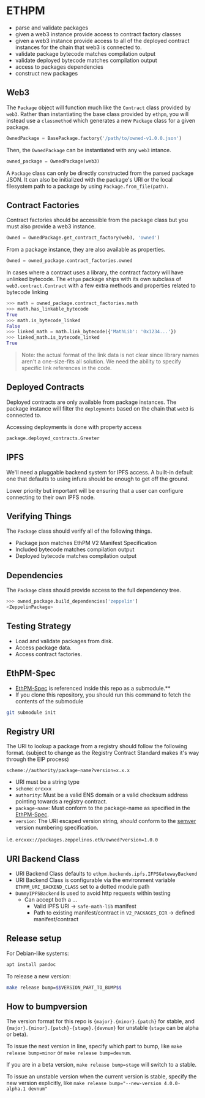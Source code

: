 # ETHPM

* parse and validate packages
* given a web3 instance provide access to contract factory classes
* given a web3 instance provide access to all of the deployed contract instances for the chain that web3 is connected to.
* validate package bytecode matches compilation output
* validate deployed bytecode matches compilation output
* access to packages dependencies
* construct new packages 


## Web3

The `Package` object will function much like the `Contract` class provided by `web3`.  Rather than instantiating the base class provided by `ethpm`, you will instead use a `classmethod` which generates a new `Package` class for a given package.

```python
OwnedPackage = BasePackage.factory('/path/to/owned-v1.0.0.json')
```

Then, the `OwnedPackage` can be instantiated with any `web3` intance.

```python
owned_package = OwnedPackage(web3)
```

A `Package` class can only be directly constructed from the parsed package JSON. It can also be initialized with the package's URI or the local filesystem path to a package by using `Package.from_file(path)`.


## Contract Factories

Contract factories should be accessible from the package class but you must
also provide a web3 instance.

```python
Owned = OwnedPackage.get_contract_factory(web3, 'owned')
```

From a package instance, they are also available as properties.

```python
Owned = owned_package.contract_factories.owned
```

In cases where a contract uses a library, the contract factory will have
unlinked bytecode.  The `ethpm` package ships with its own subclass of
`web3.contract.Contract` with a few extra methods and properties related to
bytecode linking


```python
>>> math = owned_package.contract_factories.math
>>> math.has_linkable_bytecode
True
>>> math.is_bytecode_linked
False
>>> linked_math = math.link_bytecode({'MathLib': '0x1234...'})
>>> linked_math.is_bytecode_linked
True
```

> Note: the actual format of the link data is not clear since library names
> aren't a one-size-fits all solution.  We need the ability to specify specific
> link references in the code.


## Deployed Contracts

Deployed contracts are only available from package instances.  The package
instance will filter the `deployments` based on the chain that `web3` is
connected to.

Accessing deployments is done with property access

```python
package.deployed_contracts.Greeter
```


## IPFS

We'll need a pluggable backend system for IPFS access.  A built-in default one
that defaults to using infura should be enough to get off the ground.

Lower priority but important will be ensuring that a user can configure
connecting to their own IPFS node.


## Verifying Things

The `Package` class should verify all of the following things.

* Package json matches EthPM V2 Manifest Specification
* Included bytecode matches compilation output
* Deployed bytecode matches compilation output

    
## Dependencies

The `Package` class should provide access to the full dependency tree.

```python
>>> owned_package.build_dependencies['zeppelin']
<ZeppelinPackage>
```
    

## Testing Strategy

* Load and validate packages from disk.
* Access package data.
* Access contract factories.


## EthPM-Spec

* [EthPM-Spec](https://github.com/ethpm/ethpm-spec) is referenced inside this repo as a submodule.**
* If you clone this repository, you should run this command to fetch the contents of the submodule
```sh
git submodule init
```


## Registry URI 

The URI to lookup a package from a registry should follow the following format. (subject to change as the Registry Contract Standard makes it's way through the EIP process)

```
scheme://authority/package-name?version=x.x.x
```

* URI must be a string type
* `scheme`: `ercxxx` 
* `authority`: Must be a valid ENS domain or a valid checksum address pointing towards a registry contract.
* `package-name`: Must conform to the package-name as specified in the [EthPM-Spec](http://ethpm-spec.readthedocs.io/en/latest/package-spec.html#package-name).
* `version`: The URI escaped version string, *should* conform to the [semver](http://semver.org/) version numbering specification.

i.e. `ercxxx://packages.zeppelinos.eth/owned?version=1.0.0`


## URI Backend Class
* URI Backend Class defaults to `ethpm.backends.ipfs.IFPSGatewayBackend`
* URI Backend Class is configurable via the environment variable `ETHPM_URI_BACKEND_CLASS` set to a dotted module path
* `DummyIPFSBackend` is used to avoid http requests within testing
	* Can accept both a ...
		* Valid IPFS URI -> `safe-math-lib` manifest
		* Path to existing manifest/contract in `V2_PACKAGES_DIR` -> defined manifest/contract 


## Release setup
For Debian-like systems:

```sh
apt install pandoc
```

To release a new version:

```sh
make release bump=$$VERSION_PART_TO_BUMP$$
```

## How to bumpversion
The version format for this repo is `{major}.{minor}.{patch}` for stable, and `{major}.{minor}.{patch}-{stage}.{devnum}` for unstable (`stage` can be alpha or beta).

To issue the next version in line, specify which part to bump, like `make release bump=minor` or `make release bump=devnum`.

If you are in a beta version, `make release bump=stage` will switch to a stable.

To issue an unstable version when the current version is stable, specify the new version explicitly, like `make release bump="--new-version 4.0.0-alpha.1 devnum"`
